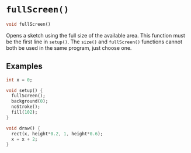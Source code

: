 # `fullScreen()`

```dart
void fullScreen()
```

Opens a sketch using the full size of the available area.
This function must be the first line in `setup()`. The `size()` and `fullScreen()`
functions cannot both be used in the same program, just choose one.

## Examples

```dart
int x = 0;

void setup() {
  fullScreen();
  background(0);
  noStroke();
  fill(102);
}

void draw() {
  rect(x, height*0.2, 1, height*0.6);
  x = x + 2;
}
```
